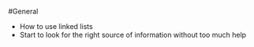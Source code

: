 #General
- How to use linked lists
- Start to look for the right source of information without too much help
